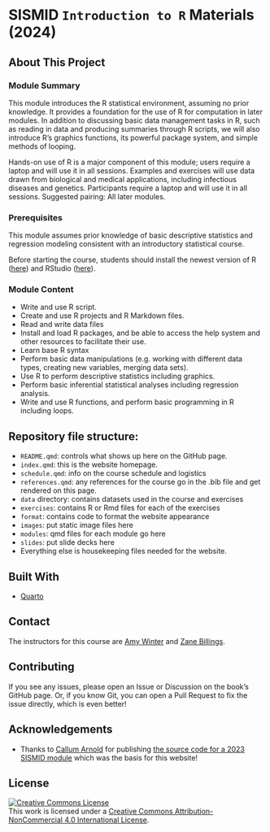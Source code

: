 

<!-- DO NOT EDIT THIS FILE! Edit README.qmd instead! -->

# SISMID `Introduction to R` Materials (2024)

## About This Project

### Module Summary

This module introduces the R statistical environment, assuming no prior
knowledge. It provides a foundation for the use of R for computation in
later modules. In addition to discussing basic data management tasks in
R, such as reading in data and producing summaries through R scripts, we
will also introduce R’s graphics functions, its powerful package system,
and simple methods of looping.

Hands-on use of R is a major component of this module; users require a
laptop and will use it in all sessions. Examples and exercises will use
data drawn from biological and medical applications, including
infectious diseases and genetics. Participants require a laptop and will
use it in all sessions. Suggested pairing: All later modules.

### Prerequisites

This module assumes prior knowledge of basic descriptive statistics and
regression modeling consistent with an introductory statistical course.

Before starting the course, students should install the newest version
of R ([here](https://cran.r-project.org/)) and RStudio
([here](https://posit.co/download/rstudio-desktop/)).

### Module Content

- Write and use R script.
- Create and use R projects and R Markdown files.
- Read and write data files
- Install and load R packages, and be able to access the help system and
  other resources to facilitate their use.
- Learn base R syntax
- Perform basic data manipulations (e.g. working with different data
  types, creating new variables, merging data sets).
- Use R to perform descriptive statistics including graphics.
- Perform basic inferential statistical analyses including regression
  analysis.
- Write and use R functions, and perform basic programming in R
  including loops.

## Repository file structure:

- `README.qmd`: controls what shows up here on the GitHub page.
- `index.qmd`: this is the website homepage.
- `schedule.qmd`: info on the course schedule and logistics
- `references.qmd`: any references for the course go in the .bib file
  and get rendered on this page.
- `data` directory: contains datasets used in the course and exercises
- `exercises`: contains R or Rmd files for each of the exercises
- `format`: contains code to format the website appearance
- `images`: put static image files here
- `modules`: qmd files for each module go here
- `slides`: put slide decks here
- Everything else is housekeeping files needed for the website.

## Built With

- [Quarto](https://quarto.org)

## Contact

The instructors for this course are [Amy
Winter](https://publichealth.uga.edu/faculty-member/amy-k-winter/) and
[Zane Billings](https://wzbillings.com/).

## Contributing

If you see any issues, please open an Issue or Discussion on the book’s
GitHub page. Or, if you know Git, you can open a Pull Request to fix the
issue directly, which is even better!

## Acknowledgements

- Thanks to [Callum Arnold](https://callumarnold.com/) for publishing
  [the source code for a 2023 SISMID
  module](https://github.com/arnold-c/SISMID-Module-02_2023/tree/main)
  which was the basis for this website!

## License

<a rel="license" href="http://creativecommons.org/licenses/by-nc/4.0/"><img alt="Creative Commons License" style="border-width:0" src="https://i.creativecommons.org/l/by-nc/4.0/88x31.png" /></a><br />This
work is licensed under a
<a rel="license" href="http://creativecommons.org/licenses/by-nc/4.0/">Creative
Commons Attribution-NonCommercial 4.0 International License</a>.
